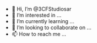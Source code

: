 - 👋 Hi, I’m @3CFStudiosar
- 👀 I’m interested in ...
- 🌱 I’m currently learning ...
- 💞️ I’m looking to collaborate on ...
- 📫 How to reach me ...

<!---
3CFStudiosar/3CFStudiosar is a ✨ special ✨ repository because its `README.md` (this file) appears on your GitHub profile.
You can click the Preview link to take a look at your changes.
--->
